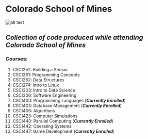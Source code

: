 # Colorado School of Mines 
![alt text](https://2nw91d3tlfon31ahm02yqp2t-wpengine.netdna-ssl.com/wp-content/uploads/2016/11/CSM-Logo-1.gif "Colorado School of Mines Logo")
## _Collection of code produced while attending Colorado School of Mines_
### **Courses:**
1. CSCI252: Building a Sensor
1. CSCI261: Programming Concepts
1. CSCI262: Data Structures
1. CSCI274: Intro to Linux
1. CSCI303: Intro to Data Science
1. CSCI306: Software Engineering
1. CSCI400: Programming Languages (**_Currently Enrolled_**)
1. CSCI403: Database Management (**_Currently Enrolled_**)
1. CSCI406: Algorithms
1. CSCI423: Computer Simulations
1. CSCI440: Parallel Computing (**_Currently Enrolled_**)
1. CSCI442: Operating Systems
1. CSCI447: Game Development (**_Currently Enrolled_**)
